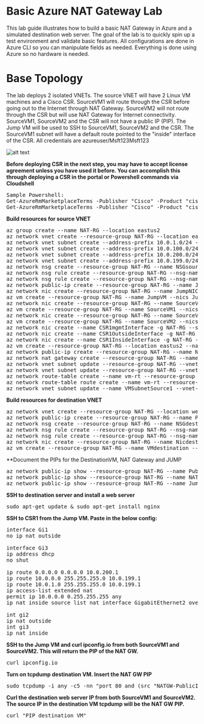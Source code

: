 # Basic Azure NAT Gateway Lab 
This lab guide illustrates how to build a basic NAT Gateway in Azure and a simulated destination web server. The goal of the lab is to quickly spin up a test environment and validate basic features. All configurations are done in Azure CLI so you can manipulate fields as needed. Everything is done using Azure so no hardware is needed. 

# Base Topology
The lab deploys 2 isolated VNETs. The source VNET will have 2 Linux VM machines and a Cisco CSR. SourceVM1 will route through the CSR before going out to the Internet through NAT Gateway. SourceVM2 will not route through the CSR but will use NAT Gateway for Internet connectivity. SourceVM1, SourceVM2 and the CSR will not have a public IP (PIP). The Jump VM will be used to SSH to SourceVM1, SourceVM2 and the CSR. The SourceVM1 subnet will have a default route pointed to the "inside" interface of the CSR. All credentials are azureuser/Msft123Msft123

![alt text](https://github.com/jwrightazure/lab/blob/master/images/basicnattopo2.PNG)

**Before deploying CSR in the next step, you may have to accept license agreement unless you have used it before. You can accomplish this through deploying a CSR in the portal or Powershell commands via Cloudshell**
<pre lang="...">
Sample Powershell:
Get-AzureRmMarketplaceTerms -Publisher "Cisco" -Product "cisco-csr-1000v" -Name "17_2_1-byol"
Get-AzureRmMarketplaceTerms -Publisher "Cisco" -Product "cisco-csr-1000v" -Name "17_2_1-byol" | Set-AzureRmMarketplaceTerms -Accept
</pre>

**Build resources for source VNET**
<pre lang="...">
az group create --name NAT-RG --location eastus2
az network vnet create --resource-group NAT-RG --location eastus2 --name VNETSource --address-prefix 10.0.0.0/16 --subnet-name VMSubnetSource1 --subnet-prefix 10.0.0.0/24
az network vnet subnet create --address-prefix 10.0.1.0/24 --name VMSubnetSource2 --resource-group NAT-RG --vnet-name VNETSource
az network vnet subnet create --address-prefix 10.0.100.0/24 --name jump --resource-group NAT-RG --vnet-name VNETSource
az network vnet subnet create --address-prefix 10.0.200.0/24 --name CSRoutside --resource-group NAT-RG --vnet-name VNETSource
az network vnet subnet create --address-prefix 10.0.199.0/24 --name CSRinside --resource-group NAT-RG --vnet-name VNETSource
az network nsg create --resource-group NAT-RG --name NSGsource
az network nsg rule create --resource-group NAT-RG --nsg-name NSGsource --priority 100 --name SSH --description "SSH access" --access allow --protocol tcp --direction inbound --destination-port-ranges 22
az network nsg rule create --resource-group NAT-RG --nsg-name NSGsource --priority 200 --name TENS --description "TENS" --source-address-prefixes 10.0.0.0/8 --source-port-ranges * --destination-address-prefixes * --destination-port-ranges * --access allow --direction inbound
az network public-ip create --resource-group NAT-RG --name JumpVM --sku standard
az network nic create --resource-group NAT-RG --name JumpNIC --vnet-name VNETSource --subnet jump --public-ip-address JumpVM --private-ip-address 10.0.100.4 --network-security-group NSGsource
az vm create --resource-group NAT-RG --name JumpVM --nics JumpNIC --image UbuntuLTS --admin-username azureuser --admin-password Msft123Msft123 --no-wait
az network nic create --resource-group NAT-RG --name SourceVMNIC --vnet-name VNETSource --subnet VMSubnetSource1 --private-ip-address 10.0.0.4 --network-security-group NSGsource
az vm create --resource-group NAT-RG --name SourceVM1 --nics SourceVMNIC --image UbuntuLTS --admin-username azureuser --admin-password Msft123Msft123 --no-wait
az network nic create --resource-group NAT-RG --name SourceVMNIC2 --vnet-name VNETSource --subnet VMSubnetSource2 --private-ip-address 10.0.1.4 --network-security-group NSGsource
az vm create --resource-group NAT-RG --name SourceVM2 --nics SourceVMNIC2 --image UbuntuLTS --admin-username azureuser --admin-password Msft123Msft123 --no-wait
az network nic create --name CSR1mgmtInterface -g NAT-RG --subnet jump --vnet VNETSource --ip-forwarding true --private-ip-address 10.0.100.5 --network-security-group NSGsource
az network nic create --name CSR1OutsideInterface -g NAT-RG --subnet CSRoutside --vnet VNETSource --ip-forwarding true --private-ip-address 10.0.200.4 --network-security-group NSGsource 
az network nic create --name CSR1InsideInterface -g NAT-RG --subnet CSRinside --vnet VNETSource --ip-forwarding true --private-ip-address 10.0.199.4 --network-security-group NSGsource
az vm create --resource-group NAT-RG --location eastus2 --name CSR1 --size Standard_D3 --nics CSR1mgmtInterface CSR1OutsideInterface CSR1InsideInterface --image cisco:cisco-csr-1000v:17_2_1-byol:17.2.120200508 --admin-username azureuser --admin-password Msft123Msft123 --no-wait
az network public-ip create --resource-group NAT-RG --name NATGW-PublicIPsource --sku standard
az network nat gateway create --resource-group NAT-RG --name NATGW --public-ip-addresses NATGW-PublicIPsource --idle-timeout 10
az network vnet subnet update --resource-group NAT-RG --vnet-name VNETSource --name CSRoutside --nat-gateway NATGW
az network vnet subnet update --resource-group NAT-RG --vnet-name VNETSource --name VMSubnetSource2 --nat-gateway NATGW
az network route-table create --name vm-rt --resource-group NAT-RG
az network route-table route create --name vm-rt --resource-group NAT-RG --route-table-name vm-rt --address-prefix 0.0.0.0/0 --next-hop-type VirtualAppliance --next-hop-ip-address 10.0.199.4
az network vnet subnet update --name VMSubnetSource1 --vnet-name VNETSource --resource-group NAT-RG --route-table vm-rt
</pre>

**Build resources for destination VNET**
<pre lang="...">
az network vnet create --resource-group NAT-RG --location westus --name VNETdestination --address-prefix 192.168.0.0/16 --subnet-name SubnetdestinationVM --subnet-prefix 192.168.0.0/24
az network public-ip create --resource-group NAT-RG --name PublicIPdestinationVM --sku standard --location westus
az network nsg create --resource-group NAT-RG --name NSGdestination --location westus
az network nsg rule create --resource-group NAT-RG --nsg-name NSGdestination --priority 100 --name ssh --description "SSH access" --access allow --protocol tcp --direction inbound --destination-port-ranges 22
az network nsg rule create --resource-group NAT-RG --nsg-name NSGdestination --priority 101 --name http --description "HTTP access" --access allow --protocol tcp --direction inbound --destination-port-ranges 80
az network nic create --resource-group NAT-RG --name NicdestinationVM --vnet-name VNETdestination --subnet SubnetdestinationVM --public-ip-address PublicIPdestinationVM --network-security-group NSGdestination --location westus --private-ip-address 192.168.0.4
az vm create --resource-group NAT-RG --name VMdestination --nics NicdestinationVM --image UbuntuLTS --admin-username azureuser --admin-password Msft123Msft123 --no-wait --location westus
</pre>

**Document the PIPs for the DestinationVM, NAT Gateway and JUMP 
<pre lang="...">
az network public-ip show --resource-group NAT-RG --name PublicIPdestinationVM --query [ipAddress] --output tsv
az network public-ip show --resource-group NAT-RG --name NATGW-PublicIPsource --query [ipAddress] --output tsv
az network public-ip show --resource-group NAT-RG --name JumpVM --query [ipAddress] --output tsv
</pre>

**SSH to destination server and install a web server**
<pre lang="...">
sudo apt-get update & sudo apt-get install nginx
</pre>

**SSH to CSR1 from the Jump VM. Paste in the below config:**
<pre lang="...">
interface Gi1
no ip nat outside

interface Gi3
ip address dhcp
no shut

ip route 0.0.0.0 0.0.0.0 10.0.200.1
ip route 10.0.0.0 255.255.255.0 10.0.199.1
ip route 10.0.1.0 255.255.255.0 10.0.199.1
ip access-list extended nat
permit ip 10.0.0.0 0.255.255.255 any
ip nat inside source list nat interface GigabitEthernet2 overload

int gi2
ip nat outside
int gi3
ip nat inside
</pre>

**SSH to the Jump VM and curl ipconfig.io from both SourceVM1 and SourceVM2. This will return the PIP of the NAT GW.**
<pre lang="...">
curl ipconfig.io
</pre>

**Turn on tcpdump destination VM. Insert the NAT GW PIP**
<pre lang="...">
sudo tcpdump -i any -c5 -nn "port 80 and (src "NATGW-PublicIPsource")"
</pre>

**Curl the destination web server IP from both SourceVM1 and SourceVM2. The source IP in the destination VM tcpdump will be the NAT GW PIP.**
<pre lang="...">
curl "PIP destination VM"
</pre>

